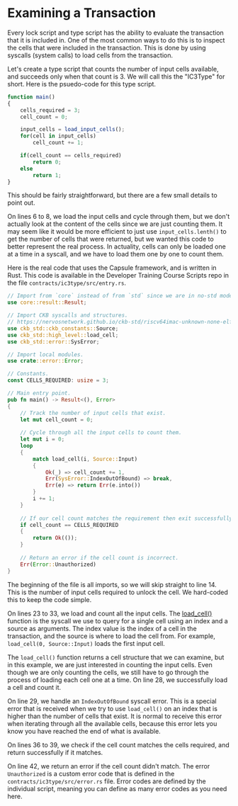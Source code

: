 # Examining a Transaction

Every lock script and type script has the ability to evaluate the transaction that it is included in. One of the most common ways to do this is to inspect the cells that were included in the transaction. This is done by using syscalls \(system calls\) to load cells from the transaction. 

Let's create a type script that counts the number of input cells available, and succeeds only when that count is 3. We will call this the "IC3Type" for short. Here is the psuedo-code for this type script.

```javascript
function main()
{
    cells_required = 3;
    cell_count = 0;

    input_cells = load_input_cells();
    for(cell in input_cells)
        cell_count += 1;

    if(cell_count == cells_required)
        return 0;
    else
        return 1;
}
```

This should be fairly straightforward, but there are a few small details to point out.

On lines 6 to 8, we load the input cells and cycle through them, but we don't actually look at the content of the cells since we are just counting them. It may seem like it would be more efficient to just use `input_cells.lenth()` to get the number of cells that were returned, but we wanted this code to better represent the real process. In actuality, cells can only be loaded one at a time in a syscall, and we have to load them one by one to count them.

Here is the real code that uses the Capsule framework, and is written in Rust. This code is available in the Developer Training Course Scripts repo in the file `contracts/ic3type/src/entry.rs`.

```rust
// Import from `core` instead of from `std` since we are in no-std mode
use core::result::Result;

// Import CKB syscalls and structures.
// https://nervosnetwork.github.io/ckb-std/riscv64imac-unknown-none-elf/doc/ckb_std/index.html
use ckb_std::ckb_constants::Source;
use ckb_std::high_level::load_cell;
use ckb_std::error::SysError;

// Import local modules.
use crate::error::Error;

// Constants.
const CELLS_REQUIRED: usize = 3;

// Main entry point.
pub fn main() -> Result<(), Error>
{
    // Track the number of input cells that exist.
    let mut cell_count = 0;
    
    // Cycle through all the input cells to count them.
    let mut i = 0;
    loop
    {
        match load_cell(i, Source::Input)
        {
            Ok(_) => cell_count += 1,
            Err(SysError::IndexOutOfBound) => break,
            Err(e) => return Err(e.into())
        }
        i += 1;
    }
    
    // If our cell count matches the requirement then exit successfully.
    if cell_count == CELLS_REQUIRED
    {
        return Ok(());
    }
    
    // Return an error if the cell count is incorrect.
    Err(Error::Unauthorized)
}

```

The beginning of the file is all imports, so we will skip straight to line 14. This is the number of input cells required to unlock the cell. We hard-coded this to keep the code simple.

On lines 23 to 33, we load and count all the input cells. The [load\_cell\(\)](https://nervosnetwork.github.io/ckb-std/riscv64imac-unknown-none-elf/doc/ckb_std/high_level/fn.load_cell.html) function is the syscall we use to query for a single cell using an index and a source as arguments. The index value is the index of a cell in the transaction, and the source is where to load the cell from. For example, `load_cell(0, Source::Input)` loads the first input cell.

The `load_cell()` function returns a cell structure that we can examine, but in this example, we are just interested in counting the input cells. Even though we are only counting the cells, we still have to go through the process of loading each cell one at a time. On line 28, we successfully load a cell and count it.

On line 29, we handle an `IndexOutOfBound` syscall error. This is a special error that is received when we try to use `load_cell()` on an index that is higher than the number of cells that exist. It is normal to receive this error when iterating through all the available cells, because this error lets you know you have reached the end of what is available.

On lines 36 to 39, we check if the cell count matches the cells required, and return successfully if it matches.

On line 42, we return an error if the cell count didn't match. The error `Unauthorized` is a custom error code that is defined in the `contracts/ic3type/src/error.rs` file. Error codes are defined by the individual script, meaning you can define as many error codes as you need here.

